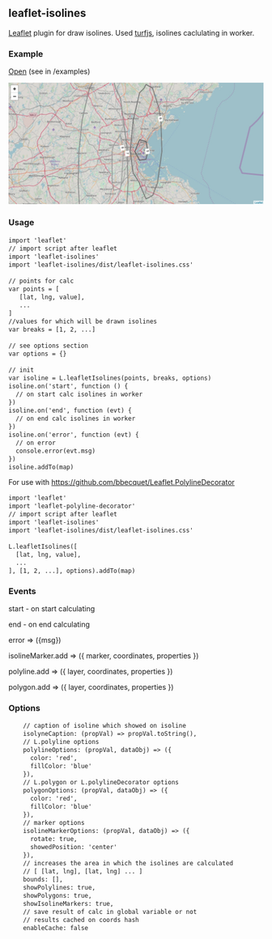 ## leaflet-isolines
[Leaflet](http://www.leafletjs.com) plugin for draw isolines.
Used [turfjs](http://turfjs.org/), isolines caclulating in worker.

### Example
[Open](https://grinat.github.io/leaflet-isolines/examples/index.html) (see in /examples)

![Example screen](examples/example.jpg)

### Usage
```
import 'leaflet'
// import script after leaflet
import 'leaflet-isolines'
import 'leaflet-isolines/dist/leaflet-isolines.css'

// points for calc
var points = [
   [lat, lng, value],
   ...
]
//values for which will be drawn isolines
var breaks = [1, 2, ...]

// see options section
var options = {}

// init
var isoline = L.leafletIsolines(points, breaks, options)
isoline.on('start', function () {
  // on start calc isolines in worker
})
isoline.on('end', function (evt) {
  // on end calc isolines in worker
})
isoline.on('error', function (evt) {
  // on error
  console.error(evt.msg)
})
isoline.addTo(map)
```

For use with https://github.com/bbecquet/Leaflet.PolylineDecorator
```
import 'leaflet'
import 'leaflet-polyline-decorator'
// import script after leaflet
import 'leaflet-isolines'
import 'leaflet-isolines/dist/leaflet-isolines.css'

L.leafletIsolines([
  [lat, lng, value],
  ...
], [1, 2, ...], options).addTo(map)
```


### Events

start - on start calculating

end - on end calculating

error => ({msg})

isolineMarker.add => ({
 marker,
 coordinates,
 properties
})

polyline.add => ({
 layer,
 coordinates,
 properties
})

polygon.add => ({
 layer,
 coordinates,
 properties
})

### Options

```
    // caption of isoline which showed on isoline
    isolyneCaption: (propVal) => propVal.toString(),
    // L.polyline options
    polylineOptions: (propVal, dataObj) => ({
      color: 'red',
      fillColor: 'blue'
    }),
    // L.polygon or L.polylineDecorator options
    polygonOptions: (propVal, dataObj) => ({
      color: 'red',
      fillColor: 'blue'
    }),
    // marker options
    isolineMarkerOptions: (propVal, dataObj) => ({
      rotate: true,
      showedPosition: 'center'
    }),
    // increases the area in which the isolines are calculated
    // [ [lat, lng], [lat, lng] ... ]
    bounds: [],
    showPolylines: true,
    showPolygons: true,
    showIsolineMarkers: true,
    // save result of calc in global variable or not
    // results cached on coords hash
    enableCache: false
```
